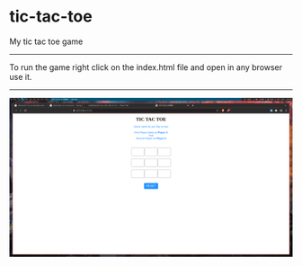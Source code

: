 # tic-tac-toe
My tic tac toe game

------------------

To run the game right click on the index.html file and open in any browser use it.

------------------
![Screenshot](./screeenshot.png)
